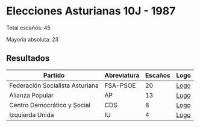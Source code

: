 # Elecciones Asturianas 10J - 1987

Total escaños: 45

Mayoría absoluta: 23

## Resultados

| Partido | Abreviatura | Escaños | Logo |
| - | - | - | - |
| Federación Socialista Asturiana | FSA-PSOE | 20 | [Logo](https://github.com/playzzz/Pactos/blob/master/Logos/PSOE.jpg?raw=true)
| Alianza Popular | AP | 13 | [Logo](https://github.com/playzzz/Pactos/blob/master/Logos/AP.jpg?raw=true)
| Centro Democrático y Social | CDS | 8 | [Logo](https://github.com/playzzz/Pactos/blob/master/Logos/CDS.jpg?raw=true)
| Izquierda Unida | IU | 4 | [Logo](https://github.com/playzzz/Pactos/blob/master/Logos/IU.jpg?raw=true)
